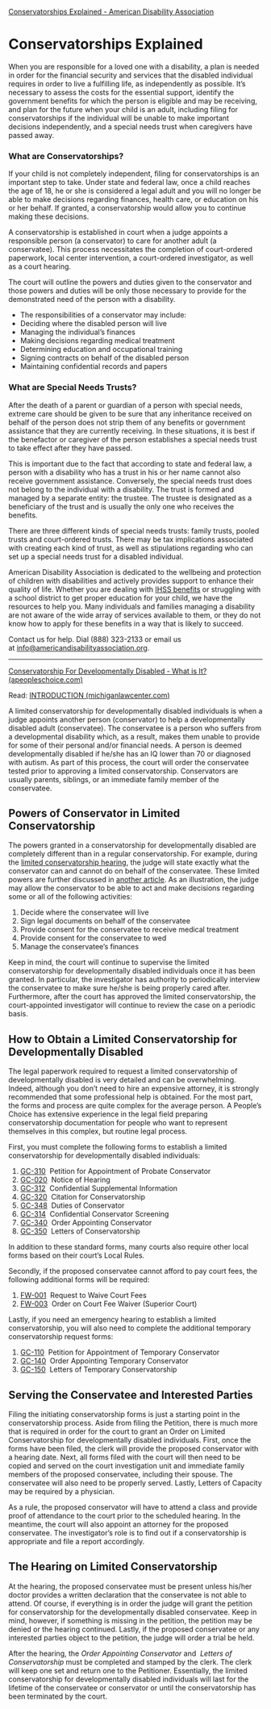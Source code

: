 [Conservatorships Explained - American Disability Association](https://www.americandisabilityassociation.org/conservatorships-explained/)

# Conservatorships Explained

When you are responsible for a loved one with a disability, a plan is needed in order for the financial security and services that the disabled individual requires in order to live a fulfilling life, as independently as possible. It’s necessary to assess the costs for the essential support, identify the government benefits for which the person is eligible and may be receiving, and plan for the future when your child is an adult, including filing for conservatorships if the individual will be unable to make important decisions independently, and a special needs trust when caregivers have passed away.

### **What are Conservatorships?**

If your child is not completely independent, filing for conservatorships is an important step to take. Under state and federal law, once a child reaches the age of 18, he or she is considered a legal adult and you will no longer be able to make decisions regarding finances, health care, or education on his or her behalf. If granted, a conservatorship would allow you to continue making these decisions.

A conservatorship is established in court when a judge appoints a responsible person (a conservator) to care for another adult (a conservatee). This process necessitates the completion of court-ordered paperwork, local center intervention, a court-ordered investigator, as well as a court hearing.

The court will outline the powers and duties given to the conservator and those powers and duties will be only those necessary to provide for the demonstrated need of the person with a disability.

-   The responsibilities of a conservator may include:
-   Deciding where the disabled person will live
-   Managing the individual’s finances
-   Making decisions regarding medical treatment
-   Determining education and occupational training
-   Signing contracts on behalf of the disabled person
-   Maintaining confidential records and papers

### **What are Special Needs Trusts?**

After the death of a parent or guardian of a person with special needs, extreme care should be given to be sure that any inheritance received on behalf of the person does not strip them of any benefits or government assistance that they are currently receiving. In these situations, it is best if the benefactor or caregiver of the person establishes a special needs trust to take effect after they have passed.

This is important due to the fact that according to state and federal law, a person with a disability who has a trust in his or her name cannot also receive government assistance. Conversely, the special needs trust does not belong to the individual with a disability. The trust is formed and managed by a separate entity: the trustee. The trustee is designated as a beneficiary of the trust and is usually the only one who receives the benefits.

There are three different kinds of special needs trusts: family trusts, pooled trusts and court-ordered trusts. There may be tax implications associated with creating each kind of trust, as well as stipulations regarding who can set up a special needs trust for a disabled individual.

American Disability Association is dedicated to the wellbeing and protection of children with disabilities and actively provides support to enhance their quality of life. Whether you are dealing with [IHSS benefits](https://www.cdss.ca.gov/in-home-supportive-services) or struggling with a school district to get proper education for your child, we have the resources to help you. Many individuals and families managing a disability are not aware of the wide array of services available to them, or they do not know how to apply for these benefits in a way that is likely to succeed.

Contact us for help. Dial (888) 323-2133 or email us at info@americandisabilityassociation.org.

____________________________________________________________
[Conservatorship For Developmentally Disabled - What is It? (apeopleschoice.com)](https://apeopleschoice.com/limited-conservatorship-for-developmentally-disabled/)

Read: [INTRODUCTION (michiganlawcenter.com)](http://michiganlawcenter.com/pdf/Conservators-Handbook.pdf)

A limited conservatorship for developmentally disabled individuals is when a judge appoints another person (conservator) to help a developmentally disabled adult (conservatee). The conservatee is a person who suffers from a developmental disability which, as a result, makes them unable to provide for some of their personal and/or financial needs. A person is deemed developmentally disabled if he/she has an IQ lower than 70 or diagnosed with autism. As part of this process, the court will order the conservatee tested prior to approving a limited conservatorship. Conservators are usually parents, siblings, or an immediate family member of the conservatee.

## Powers of Conservator in Limited Conservatorship

The powers granted in a conservatorship for developmentally disabled are completely different than in a regular conservatorship. For example, during the [limited conservatorship hearing](http://www.occourts.org/self-help/probate/conservatorship/limited.html#16), the judge will state exactly what the conservator can and cannot do on behalf of the conservatee. These limited powers are further discussed in [another article](https://apeopleschoice.com/powers-limited-conservatorship/). As an illustration, the judge may allow the conservator to be able to act and make decisions regarding some or all of the following activities:

1.  Decide where the conservatee will live
2.  Sign legal documents on behalf of the conservatee
3.  Provide consent for the conservatee to receive medical treatment
4.  Provide consent for the conservatee to wed
5.  Manage the conservatee’s finances

Keep in mind, the court will continue to supervise the limited conservatorship for developmentally disabled individuals once it has been granted. In particular, the investigator has authority to periodically interview the conservatee to make sure he/she is being properly cared after. Furthermore, after the court has approved the limited conservatorship, the court-appointed investigator will continue to review the case on a periodic basis.

## How to Obtain a Limited Conservatorship for Developmentally Disabled

The legal paperwork required to request a limited conservatorship of developmentally disabled is very detailed and can be overwhelming. Indeed, although you don’t need to hire an expensive attorney, it is strongly recommended that some professional help is obtained. For the most part, the forms and process are quite complex for the average person. A People’s Choice has extensive experience in the legal field preparing conservatorship documentation for people who want to represent themselves in this complex, but routine legal process.  

First, you must complete the following forms to establish a limited conservatorship for developmentally disabled individuals:

1.  [GC-310](http://www.courts.ca.gov/gc310.pdf)  Petition for Appointment of Probate Conservator
2.  [GC-020](http://www.courts.ca.gov/gc020.pdf)  Notice of Hearing
3.  [GC-312](http://www.courts.ca.gov/gc312.pdf)  Confidential Supplemental Information
4.  [GC-320](http://www.courts.ca.gov/gc320.pdf)  Citation for Conservatorship
5.  [GC-348](http://www.courts.ca.gov/gc348.pdf)  Duties of Conservator
6.  [GC-314](http://www.courts.ca.gov/gc314.pdf)  Confidential Conservator Screening
7.  [GC-340](http://www.courts.ca.gov/gc340.pdf)  Order Appointing Conservator
8.  [GC-350](http://www.courts.ca.gov/gc350.pdf)  Letters of Conservatorship

In addition to these standard forms, many courts also require other local forms based on their court’s Local Rules. 

Secondly, if the proposed conservatee cannot afford to pay court fees, the following additional forms will be required:

1.  [FW-001](http://www.courts.ca.gov/fw001.pdf)  Request to Waive Court Fees
2.  [FW-003](http://www.courts.ca.gov/fw003.pdf)  Order on Court Fee Waiver (Superior Court)

Lastly, if you need an emergency hearing to establish a limited conservatorship, you will also need to complete the additional temporary conservatorship request forms:

1.  [GC-110](http://www.courts.ca.gov/gc110.pdf)  Petition for Appointment of Temporary Conservator
2.  [GC-140](http://www.courts.ca.gov/gc140.pdf)  Order Appointing Temporary Conservator
3.  [GC-150](http://www.courts.ca.gov/gc150.pdf)  Letters of Temporary Conservatorship

## Serving the Conservatee and Interested Parties

Filing the initiating conservatorship forms is just a starting point in the conservatorship process. Aside from filing the Petition, there is much more that is required in order for the court to grant an Order on Limited Conservatorship for developmentally disabled individuals. First, once the forms have been filed, the clerk will provide the proposed conservator with a hearing date. Next, all forms filed with the court will then need to be copied and served on the court investigation unit and immediate family members of the proposed conservatee, including their spouse. The conservatee will also need to be properly served. Lastly, Letters of Capacity may be required by a physician.

As a rule, the proposed conservator will have to attend a class and provide proof of attendance to the court prior to the scheduled hearing. In the meantime, the court will also appoint an attorney for the proposed conservatee. The investigator’s role is to find out if a conservatorship is appropriate and file a report accordingly.

## The Hearing on Limited Conservatorship

At the hearing, the proposed conservatee must be present unless his/her doctor provides a written declaration that the conservatee is not able to attend. Of course, if everything is in order the judge will grant the petition for conservatorship for the developmentally disabled conservatee. Keep in mind, however, if something is missing in the petition, the petition may be denied or the hearing continued. Lastly, if the proposed conservatee or any interested parties object to the petition, the judge will order a trial be held.

After the hearing, the _Order Appointing Conservator_ and  _Letters of Conservatorship_ must be completed and stamped by the clerk. The clerk will keep one set and return one to the Petitioner. Essentially, the limited conservatorship for developmentally disabled individuals will last for the lifetime of the conservatee or conservator or until the conservatorship has been terminated by the court.